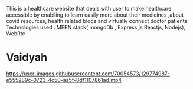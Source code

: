 
This is a healthcare website that deals with user to make healthcare accessible by enabiling to learn easily more about their medicines ,about covid resources, health related blogs and virtually connect doctor patients Technologies used : MERN stack( mongoDb , Express js,Reactjs, Nodejs), WebRtc

# Vaidyah

https://user-images.githubusercontent.com/70054573/129774987-e555289c-0723-4c50-aa5f-8df1107861ad.mp4


